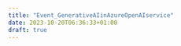 ```yaml
---
title: "Event_GenerativeAIinAzureOpenAIservice"
date: 2023-10-20T06:36:33+01:00
draft: true
---
```


